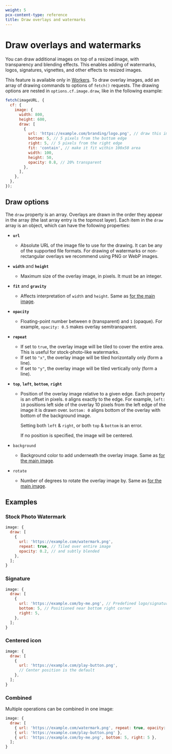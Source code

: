 ```yaml
---
weight: 5
pcx-content-type: reference
title: Draw overlays and watermarks
---
```


# Draw overlays and watermarks

You can draw additional images on top of a resized image, with transparency and blending effects. This enables adding of watermarks, logos, signatures, vignettes, and other effects to resized images.

This feature is available only in [Workers](/image-resizing/resizing-with-workers). To draw overlay images, add an array of drawing commands to options of `fetch()` requests. The drawing options are nested in `options.cf.image.draw`, like in the following example:

```js
fetch(imageURL, {
  cf: {
    image: {
      width: 800,
      height: 600,
      draw: [
        {
          url: 'https://example.com/branding/logo.png', // draw this image
          bottom: 5, // 5 pixels from the bottom edge
          right: 5, // 5 pixels from the right edge
          fit: 'contain', // make it fit within 100x50 area
          width: 100,
          height: 50,
          opacity: 0.8, // 20% transparent
        },
      ],
    },
  },
});
```

## Draw options

The `draw` property is an array. Overlays are drawn in the order they appear in the array (the last array entry is the topmost layer). Each item in the `draw` array is an object, which can have the following properties:

<Definitions>

- **`url`**

  - Absolute URL of the image file to use for the drawing. It can be any of the supported file formats. For drawing of watermarks or non-rectangular overlays we recommend using PNG or WebP images.

- **`width`** and **`height`**

  - Maximum size of the overlay image, in pixels. It must be an integer.

- **`fit`** and **`gravity`**

  - Affects interpretation of `width` and `height`. Same as [for the main image](/image-resizing/resizing-with-workers/#fetch-options).

- **`opacity`**

  - Floating-point number between `0` (transparent) and `1` (opaque). For example, `opacity: 0.5` makes overlay semitransparent.

- **`repeat`**

  - If set to `true`, the overlay image will be tiled to cover the entire area. This is useful for stock-photo-like watermarks.
  - If set to `"x"`, the overlay image will be tiled horizontally only (form a line).
  - If set to `"y"`, the overlay image will be tiled vertically only (form a line).

- **`top`**, **`left`**, **`bottom`**, **`right`**

  - Position of the overlay image relative to a given edge. Each property is an offset in pixels. `0` aligns exactly to the edge. For example, `left: 10` positions left side of the overlay 10 pixels from the left edge of the image it is drawn over. `bottom: 0` aligns bottom of the overlay with bottom of the background image.

    Setting both `left` & `right`, or both `top` & `bottom` is an error.

    If no position is specified, the image will be centered.

- `background`

  - Background color to add underneath the overlay image. Same as [for the main image](/image-resizing/resizing-with-workers/#fetch-options).

- `rotate`
  - Number of degrees to rotate the overlay image by. Same as [for the main image](/image-resizing/resizing-with-workers/#fetch-options).

</Definitions>

## Examples

### Stock Photo Watermark

```js
image: {
  draw: [
    {
      url: 'https://example.com/watermark.png',
      repeat: true, // Tiled over entire image
      opacity: 0.2, // and subtly blended
    },
  ];
}
```

### Signature

```js
image: {
  draw: [
    {
      url: 'https://example.com/by-me.png', // Predefined logo/signature
      bottom: 5, // Positioned near bottom right corner
      right: 5,
    },
  ];
}
```

### Centered icon

```js
image: {
  draw: [
    {
      url: 'https://example.com/play-button.png',
      // Center position is the default
    },
  ];
}
```

### Combined

Multiple operations can be combined in one image:

```js
image: {
  draw: [
    { url: 'https://example.com/watermark.png', repeat: true, opacity: 0.2 },
    { url: 'https://example.com/play-button.png' },
    { url: 'https://example.com/by-me.png', bottom: 5, right: 5 },
  ];
}
```